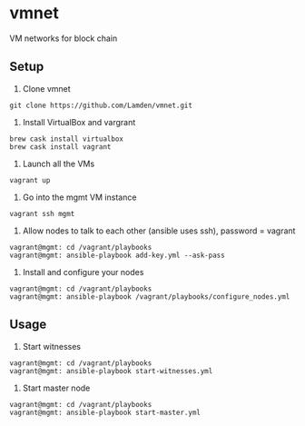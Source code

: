 # vmnet
VM networks for block chain

## Setup

1. Clone vmnet
```
git clone https://github.com/Lamden/vmnet.git
```

1. Install VirtualBox and vargrant
```
brew cask install virtualbox
brew cask install vagrant
```

1. Launch all the VMs
```
vagrant up
```

1. Go into the mgmt VM instance
```
vagrant ssh mgmt
```

1. Allow nodes to talk to each other (ansible uses ssh), password = vagrant
```
vagrant@mgmt: cd /vagrant/playbooks
vagrant@mgmt: ansible-playbook add-key.yml --ask-pass
```

1. Install and configure your nodes
```
vagrant@mgmt: cd /vagrant/playbooks
vagrant@mgmt: ansible-playbook /vagrant/playbooks/configure_nodes.yml
```

## Usage

1. Start witnesses
```
vagrant@mgmt: cd /vagrant/playbooks
vagrant@mgmt: ansible-playbook start-witnesses.yml
```

1. Start master node
```
vagrant@mgmt: cd /vagrant/playbooks
vagrant@mgmt: ansible-playbook start-master.yml
```
